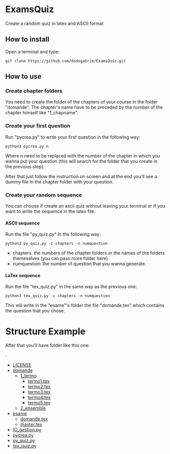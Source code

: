 # ExamsQuiz
Create a random quiz in latex and ASCII format
## How to install
Open a terminal and type:

`git clone https://github.com/dodogabrie/ExamsQuiz.git`

## How to use

### Create chapter folders

You need to create the folder of the chapters of your course in the folder "domande". The chapter's name have to be preceded by the number of the chapter himself like "1_chapname".

### Create your first question

Run "pycrea.py" to write your first question in the following way:

`python3 pycrea.py n`

Where n need to be replaced with the number of the chapter in which you wanna put your question (this will search for the folder that you create in the previous step).

After that just follow the instruction on screen and at the end you'll see a dummy file in the chapter folder with your question. 

### Create your random sequence

You can choose if create an ascii quiz without leaving your terminal or if you want to write the sequence in the latex file.

#### ASCII sequence

Run the file "py_quiz.py" in the following way:

`python3 py_quiz.py -c chapters -n numquestion`

- chapters: the numbers of the chapter folders or the names of the folders themeselves (you can pass more folder here)
- numquestion: the number of question that you wanna generate.

#### LaTex sequence

Run the file "tex_quiz.py" in the same way as the previous one:

`python3 tex_quiz.py -c chapters -n numquestion`

This will write in the "esame"'s folder the file "domande.tex" which contains the question that you chose.

# Structure Example

After that you'll have folder like this one:

.
 * [LICENSE](./LICENSE)
 * [domande](./domande)
   * [1_termo](./domande/1_termo)
     * [termo1.tex](./domande/1_termo/termo1.tex)
     * [termo2.tex](./domande/1_termo/termo2.tex)
     * [termo3.tex](./domande/1_termo/termo3.tex)
     * [termo4.tex](./domande/1_termo/termo4.tex)
     * [termo5.tex](./domande/1_termo/termo5.tex)
   * [2_ensemble](./domande/2_ensemble)
 * [esame](./esame)
   * [domande.tex](./esame/domande.tex)
   * [master.tex](./esame/master.tex)
 * [IO_gestion.py](./IO_gestion.py)
 * [pycrea.py](./pycrea.py)
 * [py_quiz.py](./py_quiz.py)
 * [tex_quiz.py](./tex_quiz.py)

